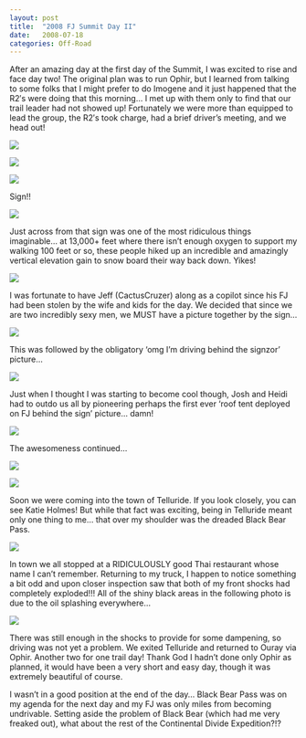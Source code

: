 ```yaml
---
layout: post
title:  "2008 FJ Summit Day II"
date:   2008-07-18
categories: Off-Road
---
```


After an amazing day at the first day of the Summit, I was excited to rise and face day two! The original plan was to run Ophir, but I learned from talking to some folks that I might prefer to do Imogene and it just happened that the R2′s were doing that this morning… I met up with them only to find that our trail leader had not showed up! Fortunately we were more than equipped to lead the group, the R2′s took charge, had a brief driver’s meeting, and we head out! 

![](/assets/img/2008-07-18-cde-29/DSC_0655.jpg)

![](/assets/img/2008-07-18-cde-29/DSC_0671.jpg)

![](/assets/img/2008-07-18-cde-29/DSC_0679.jpg)

Sign!! 

![](/assets/img/2008-07-18-cde-29/DSC_0680.jpg)

Just across from that sign was one of the most ridiculous things imaginable… at 13,000+ feet where there isn’t enough oxygen to support my walking 100 feet or so, these people hiked up an incredible and amazingly vertical elevation gain to snow board their way back down. Yikes! 

![](/assets/img/2008-07-18-cde-29/DSC_0687.jpg)

I was fortunate to have Jeff (CactusCruzer) along as a copilot since his FJ had been stolen by the wife and kids for the day. We decided that since we are two incredibly sexy men, we MUST have a picture together by the sign… 

![](/assets/img/2008-07-18-cde-29/DSC_0695.jpg)

This was followed by the obligatory ‘omg I’m driving behind the signzor’ picture… 

![](/assets/img/2008-07-18-cde-29/DSC_0710.jpg)

Just when I thought I was starting to become cool though, Josh and Heidi had to outdo us all by pioneering perhaps the first ever ‘roof tent deployed on FJ behind the sign’ picture… damn! 

![](/assets/img/2008-07-18-cde-29/DSC_0703.jpg)

The awesomeness continued… 

![](/assets/img/2008-07-18-cde-29/DSC_0715.jpg)

![](/assets/img/2008-07-18-cde-29/DSC_0742.jpg)

Soon we were coming into the town of Telluride. If you look closely, you can see Katie Holmes! But while that fact was exciting, being in Telluride meant only one thing to me… that over my shoulder was the dreaded Black Bear Pass. 

![](/assets/img/2008-07-18-cde-29/DSC_0758.jpg)

In town we all stopped at a RIDICULOUSLY good Thai restaurant whose name I can’t remember. Returning to my truck, I happen to notice something a bit odd and upon closer inspection saw that both of my front shocks had completely exploded!!! All of the shiny black areas in the following photo is due to the oil splashing everywhere… 

![](/assets/img/2008-07-18-cde-29/DSC_0775.jpg)

There was still enough in the shocks to provide for some dampening, so driving was not yet a problem. We exited Telluride and returned to Ouray via Ophir. Another two for one trail day! Thank God I hadn’t done only Ophir as planned, it would have been a very short and easy day, though it was extremely beautiful of course.

I wasn’t in a good position at the end of the day… Black Bear Pass was on my agenda for the next day and my FJ was only miles from becoming undrivable. Setting aside the problem of Black Bear (which had me very freaked out), what about the rest of the Continental Divide Expedition?!?